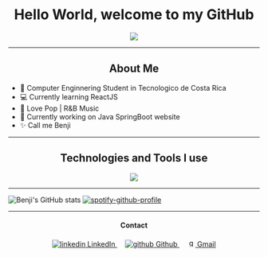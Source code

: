 <h1 align="center">
  Hello World, welcome to my GitHub
 </h1>

<p align="center">
  <img src="https://iq.opengenus.org/content/images/2020/08/Dino_non-birthday_version.gif">
</p>

---
<h2 align="center">
  About Me
</h2>

- 📓 Computer Enginnering Student in Tecnologico de Costa Rica
- 💻 Currently learning ReactJS
- 💽 Love Pop | R&B Music
- 🔨 Currently working on Java SpringBoot website
- ✨ Call me Benji

---
<h2 align="center">
  Technologies and Tools I use
</h2>

<p align="center">
  <a href="https://skillicons.dev">
    <img src="https://skillicons.dev/icons?i=js,html,css,java,python,react,bootstrap,postgres,vscode,vite,git" />
  </a>
</p>

---
![Benji's GitHub stats](https://benji-stats.vercel.app/api?username=liangbinjie&show_icons=true&theme=tokyonight)
[![spotify-github-profile](https://spotify-github-profile.vercel.app/api/view?uid=x118pff38pfrl389x1e3madqq&cover_image=true&theme=default&show_offline=false&background_color=121212&interchange=false)](https://github.com/kittinan/spotify-github-profile)

---
<h4 align="center">
  Contact
 </h4>
<p align="center">
  <a href="https://www.linkedin.com/binjieliang](https://www.linkedin.com/in/liangbinjie/">
    <img src="https://i.stack.imgur.com/gVE0j.png" alt="linkedin"> LinkedIn
  </a> 	&nbsp; 	&nbsp;
  
  <a href="https://github.com/[removed]](https://github.com/liangbinjie">
    <img src="https://i.stack.imgur.com/tskMh.png" alt="github"> Github
  </a> 	&nbsp; 	&nbsp;
  
  <a href="mailto: mailandresliang@gmail.com">
    <img src="https://cdn.iconscout.com/icon/free/png-256/gmail-2981844-2476484.png" alt="gmail" height="16"> Gmail   
  </a>
</p>

